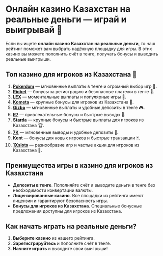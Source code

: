 # Онлайн казино Казахстан на реальные деньги — играй и выигрывай 🎰

Если вы ищете **онлайн казино Казахстан на реальные деньги**, то наш рейтинг поможет вам выбрать надёжную площадку для игры. В этих казино вы можете пополнить счёт в тенге, получать бонусы и выводить реальные выигрыши.

## Топ казино для игроков из Казахстана 🎯

1. **[Pokerdom](https://brandplay.link/4k77v2yx)** — мгновенные выплаты в тенге и огромный выбор игр 🎲.
2. **[Riobet](https://brandplay.link/7xBLTPyj)** — бонусы за регистрацию и безопасные платежи в тенге 🎁.
3. **[LEX](https://brandplay.link/zW4hdDFV)** — моментальные выплаты и популярные игры 💸.
4. **[Kometa](https://brandplay.link/8ZymQJV8)** — крупные бонусы для игроков из Казахстана 🌟.
5. **[Gizbo](https://brandplay.link/bprXw4YV)** — мгновенные выплаты и удобные депозиты в тенге 🎮.
6. **[R7](https://brandplay.link/bMd3Yjsw)** — привлекательные бонусы и быстрые выводы 🎰.
7. **[Starda](https://brandplay.link/fB7xwRFL)** — крупные бонусы и быстрые выплаты для игроков из Казахстана 🏆.
8. **[7K](https://brandplay.link/BvQyFShp)** — мгновенные выводы и удобные депозиты 🎉.
9. **[Kent](https://brandplay.link/Fv2WP3js)** — бонусы для новых игроков и быстрые транзакции 🃏.
10. **[1Xslots](https://brandplay.link/hSB1khtr)** — разнообразие игр и частые акции для игроков из Казахстана 🎰.

## Преимущества игры в казино для игроков из Казахстана

- **Депозиты в тенге**. Пополняйте счёт и выводите деньги в тенге без необходимости конвертации валюты.
- **Лицензированные казино**. Все площадки из рейтинга имеют лицензии и гарантируют безопасность игры.
- **Бонусы для игроков из Казахстана**. Специальные бонусные предложения доступны для игроков из Казахстана.

## Как начать играть на реальные деньги?

1. **Выберите казино** из нашего рейтинга.
2. **Зарегистрируйтесь** и пополните счёт в тенге.
3. **Начните играть** и выводите свои выигрыши!
